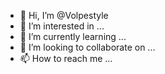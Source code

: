 - 👋 Hi, I’m @Volpestyle
- 👀 I’m interested in ...
- 🌱 I’m currently learning ...
- 💞️ I’m looking to collaborate on ...
- 📫 How to reach me ...

<!---
Volpestyle/Volpestyle is a ✨ special ✨ repository because its `README.md` (this file) appears on your GitHub profile.
You can click the Preview link to take a look at your changes.
--->
